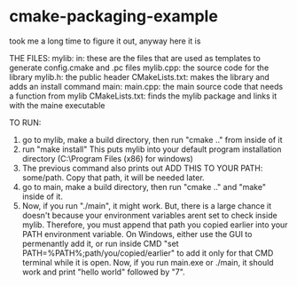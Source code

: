 # cmake-packaging-example
took me a long time to figure it out, anyway here it is

THE FILES:
mylib:
  in: these are the files that are used as templates to generate config.cmake and .pc files
  mylib.cpp: the source code for the library
  mylib.h: the public header
  CMakeLists.txt: makes the library and adds an install command
main:
  main.cpp: the main source code that needs a function from mylib
  CMakeLists.txt: finds the mylib package and links it with the maine executable

TO RUN:

1. go to mylib, make a build directory, then run "cmake .." from inside of it
2. run "make install" This puts mylib into your default program installation directory (C:\Program Files (x86) for windows)
3. The previous command also prints out ADD THIS TO YOUR PATH: some/path. Copy that path, it will be needed later.
4. go to main, make a build directory, then run "cmake .." and "make" inside of it. 
5. Now, if you run "./main", it might work. But, there is a large chance it doesn't because your environment variables arent set to check inside mylib. Therefore, you must append that path you copied earlier into your PATH environment variable. On Windows, either use the GUI to permenantly add it, or run inside CMD "set PATH=%PATH%;path/you/copied/earlier" to add it only for that CMD terminal while it is open. Now, if you run main.exe or ./main, it should work and print "hello world" followed by "7".
